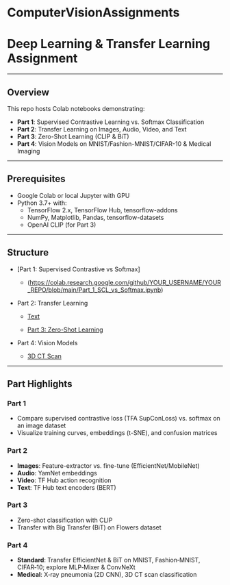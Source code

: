 # ComputerVisionAssignments

# Deep Learning & Transfer Learning Assignment

---

## Overview
This repo hosts Colab notebooks demonstrating:
- **Part 1**: Supervised Contrastive Learning vs. Softmax Classification
- **Part 2**: Transfer Learning on Images, Audio, Video, and Text
- **Part 3**: Zero-Shot Learning (CLIP & BiT)
- **Part 4**: Vision Models on MNIST/Fashion-MNIST/CIFAR-10 & Medical Imaging

---

## Prerequisites
- Google Colab or local Jupyter with GPU
- Python 3.7+ with:
  - TensorFlow 2.x, TensorFlow Hub, tensorflow-addons
  - NumPy, Matplotlib, Pandas, tensorflow-datasets
  - OpenAI CLIP (for Part 3)

---

## Structure

- [Part 1: Supervised Contrastive vs Softmax]

   - (https://colab.research.google.com/github/YOUR_USERNAME/YOUR_REPO/blob/main/Part_1_SCL_vs_Softmax.ipynb)

- Part 2: Transfer Learning
  - [Text](https://colab.research.google.com/github/YOUR_USERNAME/YOUR_REPO/blob/main/Part_2_Transfer_Learning/text.ipynb)
  
  - [Part 3: Zero-Shot Learning](https://colab.research.google.com/github/YOUR_USERNAME/YOUR_REPO/blob/main/Part_3_Zero_Shot.ipynb)
- Part 4: Vision Models
   - [3D CT Scan](https://colab.research.google.com/github/YOUR_USERNAME/YOUR_REPO/blob/main/Part_4_Vision/ct_scan_3d.ipynb)


---

## Part Highlights

### Part 1
- Compare supervised contrastive loss (TFA SupConLoss) vs. softmax on an image dataset
- Visualize training curves, embeddings (t-SNE), and confusion matrices

### Part 2
- **Images**: Feature-extractor vs. fine-tune (EfficientNet/MobileNet)
- **Audio**: YamNet embeddings
- **Video**: TF Hub action recognition
- **Text**: TF Hub text encoders (BERT)

### Part 3
- Zero-shot classification with CLIP
- Transfer with Big Transfer (BiT) on Flowers dataset

### Part 4
- **Standard**: Transfer EfficientNet & BiT on MNIST, Fashion‑MNIST, CIFAR‑10; explore MLP‑Mixer & ConvNeXt
- **Medical**: X‑ray pneumonia (2D CNN), 3D CT scan classification


